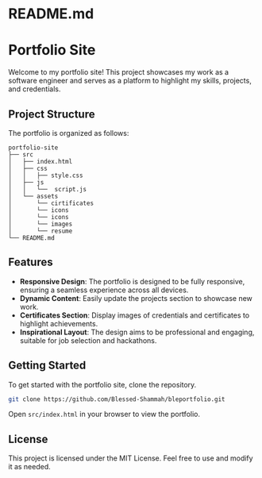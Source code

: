 # README.md

# Portfolio Site

Welcome to my portfolio site! This project showcases my work as a software engineer and serves as a platform to highlight my skills, projects, and credentials.

## Project Structure

The portfolio is organized as follows:

```
portfolio-site
├── src
│   ├── index.html          
│   ├── css
│   │   ├── style.css       
│   ├── js
│   │   └──  script.js      
│   └── assets
│       └── cirtificates
│       └── icons 
│       └── icons 
│       └── images
│       └── resume         
└── README.md            
```

## Features

- **Responsive Design**: The portfolio is designed to be fully responsive, ensuring a seamless experience across all devices.
- **Dynamic Content**: Easily update the projects section to showcase new work.
- **Certificates Section**: Display images of credentials and certificates to highlight achievements.
- **Inspirational Layout**: The design aims to be professional and engaging, suitable for job selection and hackathons.

## Getting Started

To get started with the portfolio site, clone the repository.

```bash
git clone https://github.com/Blessed-Shammah/bleportfolio.git
```

Open `src/index.html` in your browser to view the portfolio.

## License

This project is licensed under the MIT License. Feel free to use and modify it as needed.
